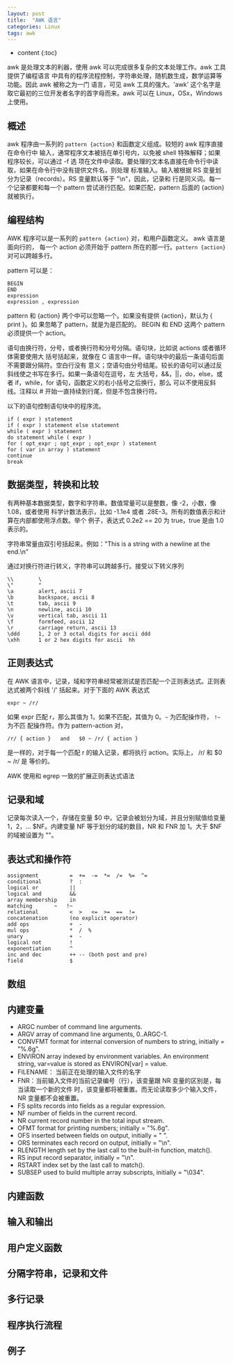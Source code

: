 ```yaml
---
layout: post
title:  "AWK 语言"
categories: Linux
tags: awk
---
```


* content
{:toc}

awk 是处理文本的利器，使用 awk 可以完成很多复杂的文本处理工作。awk 工具提供了编程语言
中具有的程序流程控制，字符串处理，随机数生成，数学运算等功能。因此 awk 被称之为一门
语言，可见 awk 工具的强大。'awk' 这个名字是取它最初的三位开发者名字的首字母而来。awk 
可以在 Linux，OSx，Windows 上使用。



## 概述

awk 程序由一系列的 `pattern {action}` 和函数定义组成。较短的 awk 程序直接在命令行中
输入，通常程序文本被括在单引号内，以免被 shell 特殊解释；如果程序较长，可以通过 -f 选
项在文件中读取。要处理的文本名直接在命令行中读取，如果在命令行中没有提供文件名，则处理
标准输入。输入被根据 RS 变量划分为记录（records）。RS 变量默认等于 "\n"，因此，记录和
行是同义词。每一个记录都要和每一个 pattern 尝试进行匹配。如果匹配，pattern 后面的 
{action} 就被执行。

## 编程结构

AWK 程序可以是一系列的 `pattern {action}` 对，和用户函数定义。 awk 语言是面向行的，
每一个 action 必须开始于 pattern 所在的那一行。`pattern {action}` 对可以跨越多行。

pattern 可以是：

	BEGIN
	END
	expression
	expression , expression

pattern 和 {action} 两个中可以忽略一个。如果没有提供 {action}，默认为 { print }。如
果忽略了 pattern，就是为是匹配的。 BEGIN 和 END 这两个 pattern 必须提供一个 action。

语句由换行符，分号，或者换行符和分号分隔。语句块，比如说 actions 或者循环体需要使用大
括号括起来，就像在 C 语言中一样。语句块中的最后一条语句后面不需要跟分隔符。空白行没有
意义；空语句由分号结尾。较长的语句可以通过反斜线使之书写在多行。如果一条语句在逗号，左
大括号，&&，||，do，else，或者 if，while，for 语句，函数定义的右小括号之后换行，那么
可以不使用反斜线。注释以 # 开始一直持续到行尾，但是不包含换行符。

以下的语句控制语句块中的程序流。

	if ( expr ) statement
	if ( expr ) statement else statement
	while ( expr ) statement
	do statement while ( expr )
	for ( opt_expr ; opt_expr ; opt_expr ) statement
	for ( var in array ) statement
	continue
	break


## 数据类型，转换和比较

有两种基本数据类型，数字和字符串。数值常量可以是整数，像 -2，小数，像 1.08，或者使用
科学计数法表示，比如 -1.1e4 或者 .28E-3。所有的数值表示和计算在内部都使用浮点数。举个
例子，表达式 0.2e2 == 20 为 true，true 是由 1.0 表示的。

字符串常量由双引号括起来。例如："This is a string with a newline at the end.\n"

通过对换行符进行转义，字符串可以跨越多行。接受以下转义序列

	\\        \
	\"        "
	\a        alert, ascii 7
	\b        backspace, ascii 8
	\t        tab, ascii 9
	\n        newline, ascii 10
	\v        vertical tab, ascii 11
	\f        formfeed, ascii 12
	\r        carriage return, ascii 13
	\ddd      1, 2 or 3 octal digits for ascii ddd
	\xhh      1 or 2 hex digits for ascii  hh





## 正则表达式

在 AWK 语言中，记录，域和字符串经常被测试是否匹配一个正则表达式。正则表达式被两个斜线
'/' 括起来。对于下面的 AWK 表达式

    expr ~ /r/

如果 expr 匹配 r，那么其值为 1，如果不匹配，其值为 0。`~` 为匹配操作符， `!~` 为不匹
配操作符。作为 pattern-action 对，

    /r/ { action }   and   $0 ~ /r/ { action }

是一样的，对于每一个匹配 r 的输入记录，都将执行 action。实际上， /r/ 和 $0 ~ /r/ 是
等价的。

AWK 使用和 egrep 一致的扩展正则表达式语法

## 记录和域

记录每次读入一个，存储在变量 $0 中。记录会被划分为域，并且分别赋值给变量 $1，$2，...
$NF。内建变量 NF 等于划分的域的数目，NR 和 FNR 加 1。大于 $NF 的域被设置为 ""。

## 表达式和操作符

	assignment          =  +=  -=  *=  /=  %=  ^=
	conditional         ?  :
	logical or          ||
	logical and         &&
	array membership    in
	matching       ~   !~
	relational          <  >   <=  >=  ==  !=
	concatenation       (no explicit operator)
	add ops             +  -
	mul ops             *  /  %
	unary               +  -
	logical not         !
	exponentiation      ^
	inc and dec         ++ -- (both post and pre)
	field               $

## 数组

## 内建变量

+ ARGC      number of command line arguments.
+ ARGV      array of command line arguments, 0..ARGC-1.
+ CONVFMT   format for internal conversion of numbers to string, 
  initially = "%.6g".
+ ENVIRON   array indexed by environment variables.  An environment string, 
  var=value is stored as ENVIRON[var] = value.
+ FILENAME： 当前正在处理的输入文件的名字
+ FNR：当前输入文件的当前记录编号（行），该变量跟 NR 变量的区别是，每当读取一个新的文件
  时，该变量都将被重置。而无论读取多少个输入文件，NR 变量都不会被重置。
+ FS        splits records into fields as a regular expression.
+ NF        number of fields in the current record.
+ NR        current record number in the total input stream.
+ OFMT      format for printing numbers; initially = "%.6g".
+ OFS       inserted between fields on output, initially = " ".
+ ORS       terminates each record on output, initially = "\n".
+ RLENGTH   length set by the last call to the built-in function, match().
+ RS        input record separator, initially = "\n".
+ RSTART    index set by the last call to match().
+ SUBSEP    used to build multiple array subscripts, initially = "\034".

## 内建函数

## 输入和输出

## 用户定义函数

## 分隔字符串，记录和文件

## 多行记录

## 程序执行流程

## 例子